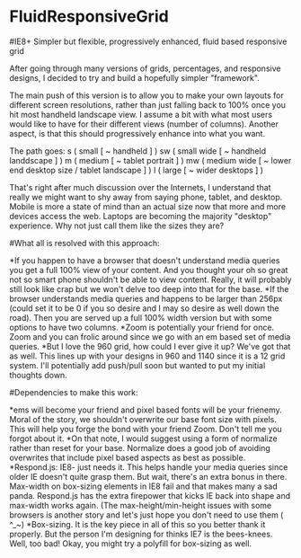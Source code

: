FluidResponsiveGrid
===================

#IE8+ Simpler but flexible, progressively enhanced, fluid based responsive grid

After going through many versions of grids, percentages, and responsive designs, I decided to try and build a hopefully simpler "framework". 

The main push of this version is to allow you to make your own layouts for different screen resolutions, rather than just falling back to 100% once you hit most handheld landscape view. I assume a bit with what most users would like to have for their different views (number of columns). Another aspect, is that this should progressively enhance into what you want. 

The path goes:
s  ( small [ ~ handheld ] ) 
sw ( small wide [ ~ handheld landdscape ] ) 
m  ( medium [ ~ tablet portrait ] ) 
mw ( medium wide [ ~ lower end desktop size / tablet landscape ] ) 
l  ( large [ ~ wider desktops ] )

That's right after much discussion over the Internets, I understand that really we might want to shy away from saying phone, tablet, and desktop. Mobile is more a state of mind than an actual size now that more and more devices access the web. Laptops are becoming the majority "desktop" experience. Why not just call them like the sizes they are? 

#What all is resolved with this approach:

*If you happen to have a browser that doesn't understand media queries you get a full 100% view of your content. And you thought your oh so great not so smart phone shouldn't be able to view content. Really, it will probably still look like crap but we won't delve too deep into that for the base. 
*If the browser understands media queries and happens to be larger than 256px (could set it to be 0 if you so desire and I may so desire as well down the road). Then you are served up a full 100% width version but with some options to have two columns.
*Zoom is potentially your friend for once. Zoom and you can frolic around since we go with an em based set of media queries.
*But I love the 960 grid, how could I ever give it up? We've got that as well. This lines up with your designs in 960 and 1140 since it is a 12 grid system. I'll potentially add push/pull soon but wanted to put my initial thoughts down.

#Dependencies to make this work:

*ems will become your friend and pixel based fonts will be your frienemy. Moral of the story, we shouldn't overwrite our base font size with pixels. This will help you forge the bond with your friend Zoom. Don't tell me you forgot about it.
*On that note, I would suggest using a form of normalize rather than reset for your base. Normalize does a good job of avoiding overwrites that include pixel based aspects as best as possible.
*Respond.js: IE8- just needs it. This helps handle your media queries since older IE doesn't quite grasp them. But wait, there's an extra bonus in there. Max-width on box-sizing elements in IE8 fail and that makes many a sad panda. Respond.js has the extra firepower that kicks IE back into shape and max-width works again. (The max-height/min-height issues with some browsers is another story and let's just hope you don't need to use them ( ^_~)
*Box-sizing. It is the key piece in all of this so you better thank it properly. But the person I'm designing for thinks IE7 is the bees-knees. Well, too bad! Okay, you might try a polyfill for box-sizing as well. 
